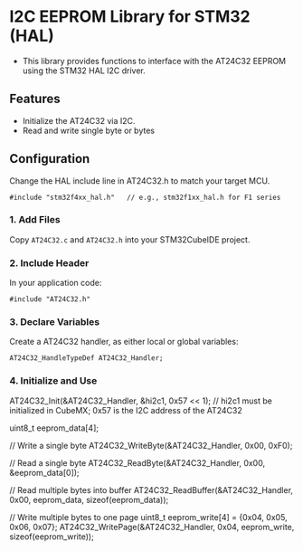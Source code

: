# I2C EEPROM Library for STM32 (HAL)
- This library provides functions to interface with the AT24C32 EEPROM using the STM32 HAL I2C driver.

## Features
- Initialize the AT24C32 via I2C.
- Read and write single byte or bytes
  
## Configuration
Change the HAL include line in AT24C32.h to match your target MCU.

	#include "stm32f4xx_hal.h"   // e.g., stm32f1xx_hal.h for F1 series

### 1. Add Files
Copy `AT24C32.c` and `AT24C32.h` into your STM32CubeIDE project.

### 2. Include Header
In your application code:  

	#include "AT24C32.h"

### 3. Declare Variables
Create a AT24C32 handler, as either local or global variables:

	AT24C32_HandleTypeDef AT24C32_Handler;

### 4. Initialize and Use
	
AT24C32_Init(&AT24C32_Handler, &hi2c1, 0x57 << 1);   // hi2c1 must be initialized in CubeMX; 0x57 is the I2C address of the AT24C32

uint8_t eeprom_data[4];

// Write a single byte
AT24C32_WriteByte(&AT24C32_Handler, 0x00, 0xF0);

// Read a single byte
AT24C32_ReadByte(&AT24C32_Handler, 0x00, &eeprom_data[0]);

// Read multiple bytes into buffer
AT24C32_ReadBuffer(&AT24C32_Handler, 0x00, eeprom_data, sizeof(eeprom_data));

// Write multiple bytes to one page
uint8_t eeprom_write[4] = {0x04, 0x05, 0x06, 0x07};
AT24C32_WritePage(&AT24C32_Handler, 0x04, eeprom_write, sizeof(eeprom_write));


